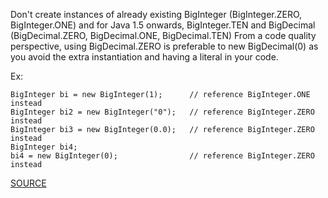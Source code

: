 Don't create instances of already existing BigInteger (BigInteger.ZERO, BigInteger.ONE)
and for Java 1.5 onwards, BigInteger.TEN and BigDecimal (BigDecimal.ZERO, BigDecimal.ONE, BigDecimal.TEN)
From a code quality perspective, using BigDecimal.ZERO is preferable to new BigDecimal(0) as you avoid the extra instantiation and having a literal in your code.


Ex:

    BigInteger bi = new BigInteger(1);		// reference BigInteger.ONE instead
    BigInteger bi2 = new BigInteger("0");	// reference BigInteger.ZERO instead
    BigInteger bi3 = new BigInteger(0.0);	// reference BigInteger.ZERO instead
    BigInteger bi4;
    bi4 = new BigInteger(0);				// reference BigInteger.ZERO instead

[SOURCE](http://pmd.sourceforge.net/pmd-5.3.2/pmd-java/rules/java/basic.html#BigIntegerInstantiation)
